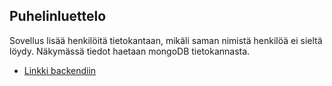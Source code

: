 ## Puhelinluettelo

Sovellus lisää henkilöitä tietokantaan, mikäli saman nimistä henkilöä ei sieltä löydy. Näkymässä tiedot haetaan mongoDB tietokannasta.

* [Linkki backendiin](https://github.com/pidrmasiin/luetteloBackend)


